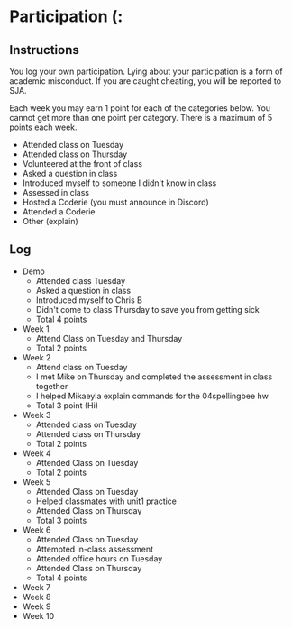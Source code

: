 Participation (:
=============

## Instructions ##

You log your own participation. Lying about your participation is a form of
academic misconduct. If you are caught cheating, you will be reported to SJA.

Each week you may earn 1 point for each of the categories below. You cannot get
more than one point per category. There is a maximum of 5 points each week.

+ Attended class on Tuesday
+ Attended class on Thursday
+ Volunteered at the front of class
+ Asked a question in class
+ Introduced myself to someone I didn't know in class
+ Assessed in class
+ Hosted a Coderie (you must announce in Discord)
+ Attended a Coderie
+ Other (explain)

## Log ##

- Demo
	+ Attended class Tuesday
	+ Asked a question in class
	+ Introduced myself to Chris B
	+ Didn't come to class Thursday to save you from getting sick
	+ Total 4 points
- Week 1
	+ Attend Class on Tuesday and Thursday 
	+ Total 2 points
- Week 2
	+ Attend class on Tuesday
	+ I met Mike on Thursday and completed the assessment in class together
	+ I helped Mikaeyla explain commands for the 04spellingbee hw
	+ Total 3 point (Hi)
- Week 3
	+ Attended class on Tuesday
	+ Attended class on Thursday
	+ Total 2 points
- Week 4
	+ Attended Class on Tuesday
	+ Total 2 points 	
- Week 5
	+ Attended Class on Tuesday
	+ Helped classmates with unit1 practice
	+ Attended Class on Thursday
	+ Total 3 points
- Week 6
	+ Attended Class on Tuesday
	+ Attempted in-class assessment
	+  Attended office hours on Tuesday
	+ Attended Class on Thursday
	+ Total 4 points 
- Week 7
- Week 8
- Week 9
- Week 10
